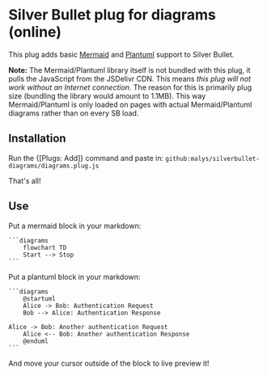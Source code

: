 # Silver Bullet plug for diagrams (online)

This plug adds basic [Mermaid](https://mermaid.js.org/) and [Plantuml](https://plantuml.com) support to Silver Bullet.

**Note:** The Mermaid/Plantuml library itself is not bundled with this plug, it pulls the JavaScript from the JSDelivr CDN. This means _this plug will not work without an Internet connection_. The reason for this is primarily plug size (bundling the library would amount to 1.1MB). This way Mermaid/Plantuml is only loaded on pages with actual Mermaid/Plantuml diagrams rather than on every SB load.

## Installation

Run the {[Plugs: Add]} command and paste in: `github:malys/silverbullet-diagrams/diagrams.plug.js`

That's all!

## Use

Put a mermaid block in your markdown:

    ```diagrams     
        flowchart TD         
        Start --> Stop     
    ```

Put a plantuml block in your markdown:

    ```diagrams
        @startuml
        Alice -> Bob: Authentication Request
        Bob --> Alice: Authentication Response

    Alice -> Bob: Another authentication Request
        Alice <-- Bob: Another authentication Response
        @enduml
    ```

And move your cursor outside of the block to live preview it!
